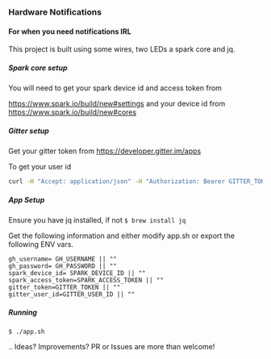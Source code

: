 ### Hardware Notifications

#### For when you need notifications IRL

This project is built using some wires, two LEDs a spark core and jq.

##### Spark core setup

You will need to get your spark device id and access token from

https://www.spark.io/build/new#settings
and your device id from
https://www.spark.io/build/new#cores

##### Gitter setup

Get your gitter token from
https://developer.gitter.im/apps

To get your user id

```bash
curl -H "Accept: application/json" -H "Authorization: Bearer GITTER_TOKEN" "https://api.gitter.im/v1/user" | jq .[].id
```

##### App Setup

Ensure you have jq installed, if not
`$ brew install jq`

Get the following information and either modify app.sh or export the following ENV vars.

```
gh_username= GH_USERNAME || ""
gh_password= GH_PASSWORD || ""
spark_device_id= SPARK_DEVICE_ID || ""
spark_access_token=SPARK_ACCESS_TOKEN || ""
gitter_token=GITTER_TOKEN || ""
gitter_user_id=GITTER_USER_ID || ""
```

##### Running

`$ ./app.sh`

.. Ideas? Improvements? PR or Issues are more than welcome!

